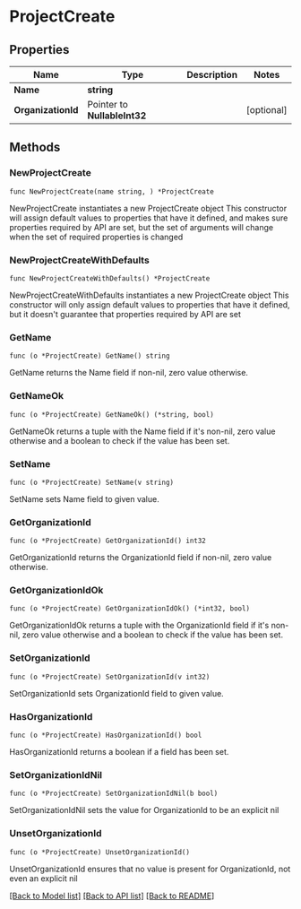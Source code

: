 # ProjectCreate

## Properties

| Name               | Type                         | Description | Notes      |
| ------------------ | ---------------------------- | ----------- | ---------- |
| **Name**           | **string**                   |             |
| **OrganizationId** | Pointer to **NullableInt32** |             | [optional] |

## Methods

### NewProjectCreate

`func NewProjectCreate(name string, ) *ProjectCreate`

NewProjectCreate instantiates a new ProjectCreate object
This constructor will assign default values to properties that have it defined,
and makes sure properties required by API are set, but the set of arguments
will change when the set of required properties is changed

### NewProjectCreateWithDefaults

`func NewProjectCreateWithDefaults() *ProjectCreate`

NewProjectCreateWithDefaults instantiates a new ProjectCreate object
This constructor will only assign default values to properties that have it defined,
but it doesn't guarantee that properties required by API are set

### GetName

`func (o *ProjectCreate) GetName() string`

GetName returns the Name field if non-nil, zero value otherwise.

### GetNameOk

`func (o *ProjectCreate) GetNameOk() (*string, bool)`

GetNameOk returns a tuple with the Name field if it's non-nil, zero value otherwise
and a boolean to check if the value has been set.

### SetName

`func (o *ProjectCreate) SetName(v string)`

SetName sets Name field to given value.

### GetOrganizationId

`func (o *ProjectCreate) GetOrganizationId() int32`

GetOrganizationId returns the OrganizationId field if non-nil, zero value otherwise.

### GetOrganizationIdOk

`func (o *ProjectCreate) GetOrganizationIdOk() (*int32, bool)`

GetOrganizationIdOk returns a tuple with the OrganizationId field if it's non-nil, zero value otherwise
and a boolean to check if the value has been set.

### SetOrganizationId

`func (o *ProjectCreate) SetOrganizationId(v int32)`

SetOrganizationId sets OrganizationId field to given value.

### HasOrganizationId

`func (o *ProjectCreate) HasOrganizationId() bool`

HasOrganizationId returns a boolean if a field has been set.

### SetOrganizationIdNil

`func (o *ProjectCreate) SetOrganizationIdNil(b bool)`

SetOrganizationIdNil sets the value for OrganizationId to be an explicit nil

### UnsetOrganizationId

`func (o *ProjectCreate) UnsetOrganizationId()`

UnsetOrganizationId ensures that no value is present for OrganizationId, not even an explicit nil

[[Back to Model list]](../README.md#documentation-for-models) [[Back to API list]](../README.md#documentation-for-api-endpoints) [[Back to README]](../README.md)
